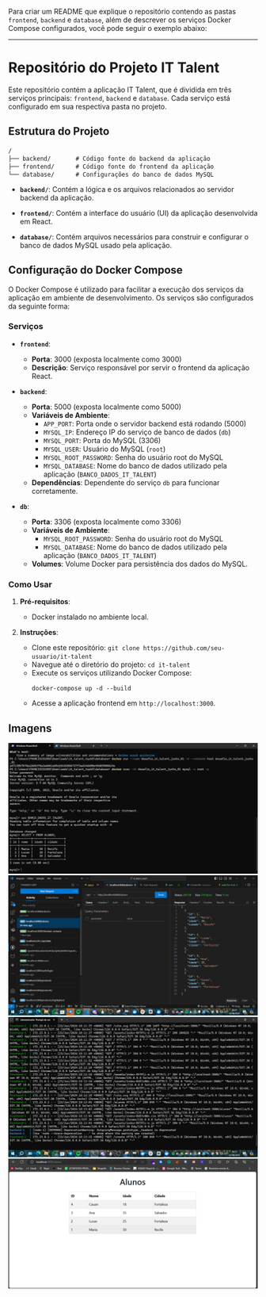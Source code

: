 Para criar um README que explique o repositório contendo as pastas `frontend`, `backend` e `database`, além de descrever os serviços Docker Compose configurados, você pode seguir o exemplo abaixo:

---

# Repositório do Projeto IT Talent

Este repositório contém a aplicação IT Talent, que é dividida em três serviços principais: `frontend`, `backend` e `database`. Cada serviço está configurado em sua respectiva pasta no projeto.

## Estrutura do Projeto

```
/
├── backend/       # Código fonte do backend da aplicação
├── frontend/      # Código fonte do frontend da aplicação
└── database/      # Configurações do banco de dados MySQL
```

- **`backend/`**: Contém a lógica e os arquivos relacionados ao servidor backend da aplicação.

- **`frontend/`**: Contém a interface do usuário (UI) da aplicação desenvolvida em React.

- **`database/`**: Contém arquivos necessários para construir e configurar o banco de dados MySQL usado pela aplicação.

## Configuração do Docker Compose

O Docker Compose é utilizado para facilitar a execução dos serviços da aplicação em ambiente de desenvolvimento. Os serviços são configurados da seguinte forma:

### Serviços

- **`frontend`**:
  - **Porta**: 3000 (exposta localmente como 3000)
  - **Descrição**: Serviço responsável por servir o frontend da aplicação React.

- **`backend`**:
  - **Porta**: 5000 (exposta localmente como 5000)
  - **Variáveis de Ambiente**:
    - `APP_PORT`: Porta onde o servidor backend está rodando (5000)
    - `MYSQL_IP`: Endereço IP do serviço de banco de dados (`db`)
    - `MYSQL_PORT`: Porta do MySQL (3306)
    - `MYSQL_USER`: Usuário do MySQL (`root`)
    - `MYSQL_ROOT_PASSWORD`: Senha do usuário root do MySQL
    - `MYSQL_DATABASE`: Nome do banco de dados utilizado pela aplicação (`BANCO_DADOS_IT_TALENT`)
  - **Dependências**: Dependente do serviço `db` para funcionar corretamente.

- **`db`**:
  - **Porta**: 3306 (exposta localmente como 3306)
  - **Variáveis de Ambiente**:
    - `MYSQL_ROOT_PASSWORD`: Senha do usuário root do MySQL
    - `MYSQL_DATABASE`: Nome do banco de dados utilizado pela aplicação (`BANCO_DADOS_IT_TALENT`)
  - **Volumes**: Volume Docker para persistência dos dados do MySQL.

### Como Usar

1. **Pré-requisitos**:
   - Docker instalado no ambiente local.

2. **Instruções**:
   - Clone este repositório: `git clone https://github.com/seu-usuario/it-talent`
   - Navegue até o diretório do projeto: `cd it-talent`
   - Execute os serviços utilizando Docker Compose:
     ```
     docker-compose up -d --build
     ```
   - Acesse a aplicação frontend em `http://localhost:3000`.

## Imagens

![Imagem 1](.github/image-1.png)
![Imagem 2](.github/image-2.png)
![Imagem 3](.github/image-3.png)
![Imagem 4](.github/image-4.png)